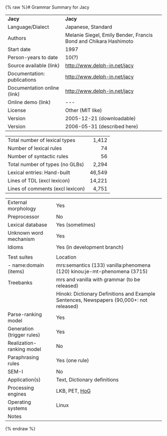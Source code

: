 {% raw %}# Grammar Summary for Jacy

|                             |                                                                  |
|:----------------------------|:-----------------------------------------------------------------|
| **Jacy**                    | **Jacy**                                                         |
| Language/Dialect            | Japanese, Standard                                               |
| Authors                     | Melanie Siegel, Emily Bender, Francis Bond and Chikara Hashimoto |
| Start date                  | 1997                                                             |
| Person-years to date        | 10(?)                                                            |
| Source available (link)     | <http://www.delph-in.net/jacy>                                   |
| Documentation: publications | <http://www.delph-in.net/jacy>                                   |
| Documentation online (link) | <http://www.delph-in.net/jacy>                                   |
| Online demo (link)          | ---                                                              |
| License                     | Other (MIT like)                                                 |
| Version                     | 2005-12-21 (downloadable)                                        |
| Version                     | 2006-05-31 (described here)                                      |

|                                  |        |
|----------------------------------|-------:|
| Total number of lexical types    |  1,412 |
| Number of lexical rules          |     74 |
| Number of syntactic rules        |     56 |
| Total number of types (no GLBs)  |  2,294 |
| Lexical entries: Hand-built      | 46,549 |
| Lines of TDL (excl lexicon)      | 14,221 |
| Lines of comments (excl lexicon) |  4,751 |

|                            |                                                                                          |
|----------------------------|:-----------------------------------------------------------------------------------------|
| External morphology        | Yes                                                                                      |
| Preprocessor               | No                                                                                       |
| Lexical database           | Yes (sometimes)                                                                          |
| Unknown word mechanism     | Yes                                                                                      |
| Idioms                     | Yes (in development branch)                                                              |
|                            |                                                                                          |
| Test suites                | Location                                                                                 |
| \- name:domain (items)     | mrs:semantics (133) vanilla:phenomena (120) kinou:je-mt-phenomena (3715)                 |
| Treebanks                  | mrs and vanilla with grammar (to be released)                                            |
|                            | Hinoki: Dictionary Definitions and Example Sentences, Newspapers (90,000+: not released) |
| Parse-ranking model        | Yes                                                                                      |
| Generation (trigger rules) | Yes                                                                                      |
| Realization-ranking model  | No                                                                                       |
| Paraphrasing rules         | Yes (one rule)                                                                           |
| SEM-I                      | No                                                                                       |
| Application(s)             | Text, Dictionary definitions                                                             |
| Processing engines         | LKB, PET, [HoG](/HogTop)                                             |
| Operating systems          | Linux                                                                                    |
| Notes                      |                                                                                          |
<update date omitted for speed>{% endraw %}